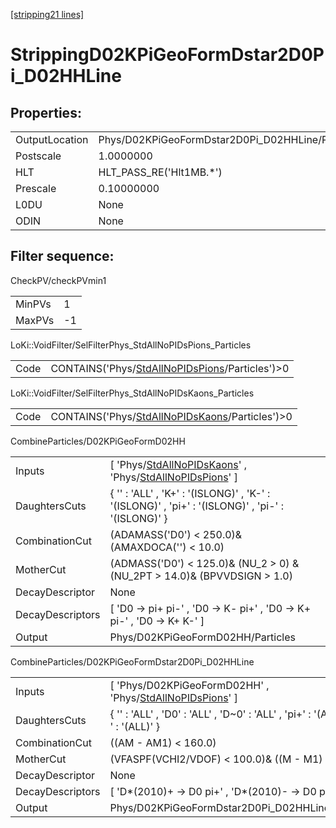 [[stripping21 lines]](./stripping21-index)

# StrippingD02KPiGeoFormDstar2D0Pi_D02HHLine

## Properties:

|                |                                                  |
|----------------|--------------------------------------------------|
| OutputLocation | Phys/D02KPiGeoFormDstar2D0Pi_D02HHLine/Particles |
| Postscale      | 1.0000000                                        |
| HLT            | HLT_PASS_RE('Hlt1MB.\*')                         |
| Prescale       | 0.10000000                                       |
| L0DU           | None                                             |
| ODIN           | None                                             |

## Filter sequence:

CheckPV/checkPVmin1

|        |     |
|--------|-----|
| MinPVs | 1   |
| MaxPVs | -1  |

LoKi::VoidFilter/SelFilterPhys_StdAllNoPIDsPions_Particles

|      |                                                                                                    |
|------|----------------------------------------------------------------------------------------------------|
| Code | CONTAINS('Phys/[StdAllNoPIDsPions](./stripping21-commonparticles-stdallnopidspions)/Particles')\>0 |

LoKi::VoidFilter/SelFilterPhys_StdAllNoPIDsKaons_Particles

|      |                                                                                                    |
|------|----------------------------------------------------------------------------------------------------|
| Code | CONTAINS('Phys/[StdAllNoPIDsKaons](./stripping21-commonparticles-stdallnopidskaons)/Particles')\>0 |

CombineParticles/D02KPiGeoFormD02HH

|                  |                                                                                                                                                                 |
|------------------|-----------------------------------------------------------------------------------------------------------------------------------------------------------------|
| Inputs           | [ 'Phys/[StdAllNoPIDsKaons](./stripping21-commonparticles-stdallnopidskaons)' , 'Phys/[StdAllNoPIDsPions](./stripping21-commonparticles-stdallnopidspions)' ] |
| DaughtersCuts    | { '' : 'ALL' , 'K+' : '(ISLONG)' , 'K-' : '(ISLONG)' , 'pi+' : '(ISLONG)' , 'pi-' : '(ISLONG)' }                                                                |
| CombinationCut   | (ADAMASS('D0') \< 250.0)& (AMAXDOCA('') \< 10.0)                                                                                                                |
| MotherCut        | (ADMASS('D0') \< 125.0)& (NU_2 \> 0) & (NU_2PT \> 14.0)& (BPVVDSIGN \> 1.0)                                                                                     |
| DecayDescriptor  | None                                                                                                                                                            |
| DecayDescriptors | [ 'D0 -\> pi+ pi-' , 'D0 -\> K- pi+' , 'D0 -\> K+ pi-' , 'D0 -\> K+ K-' ]                                                                                     |
| Output           | Phys/D02KPiGeoFormD02HH/Particles                                                                                                                               |

CombineParticles/D02KPiGeoFormDstar2D0Pi_D02HHLine

|                  |                                                                                                               |
|------------------|---------------------------------------------------------------------------------------------------------------|
| Inputs           | [ 'Phys/D02KPiGeoFormD02HH' , 'Phys/[StdAllNoPIDsPions](./stripping21-commonparticles-stdallnopidspions)' ] |
| DaughtersCuts    | { '' : 'ALL' , 'D0' : 'ALL' , 'D~0' : 'ALL' , 'pi+' : '(ALL)' , 'pi-' : '(ALL)' }                             |
| CombinationCut   | ((AM - AM1) \< 160.0)                                                                                         |
| MotherCut        | (VFASPF(VCHI2/VDOF) \< 100.0)& ((M - M1) \< 155.0)                                                            |
| DecayDescriptor  | None                                                                                                          |
| DecayDescriptors | [ 'D\*(2010)+ -\> D0 pi+' , 'D\*(2010)- -\> D0 pi-' ]                                                       |
| Output           | Phys/D02KPiGeoFormDstar2D0Pi_D02HHLine/Particles                                                              |
